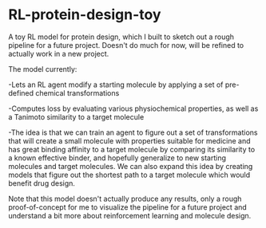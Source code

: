 # RL-protein-design-toy
A toy RL model for protein design, which I built to sketch out a rough pipeline for a future project. Doesn't do much for now, will be refined to actually work in a new project.

The model currently:

-Lets an RL agent modify a starting molecule by applying a set of pre-defined chemical transformations

-Computes loss by evaluating various physiochemical properties, as well as a Tanimoto similarity to a target molecule

-The idea is that we can train an agent to figure out a set of transformations that will create a small molecule with properties suitable for medicine and has great binding affinity to a target molecule by comparing its similarity to a known effective binder, and hopefully generalize to new starting molecules and target molecules. We can also expand this idea by creating models that figure out the shortest path to a target molecule which would benefit drug design.

Note that this model doesn't actually produce any results, only a rough proof-of-concept for me to visualize the pipeline for a future project and understand a bit more about reinforcement learning and molecule design.
